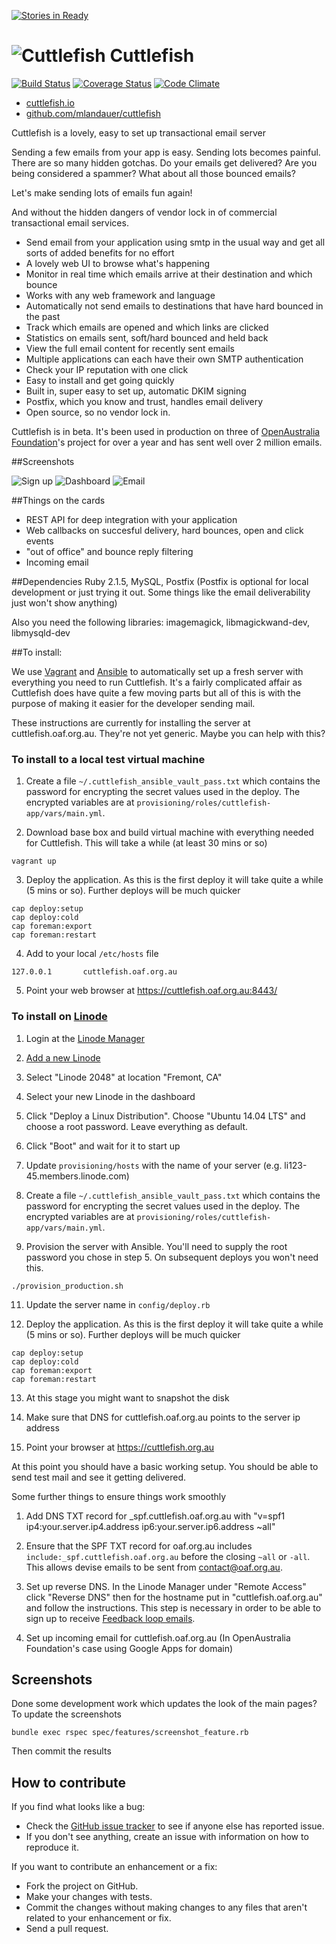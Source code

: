 [![Stories in Ready](https://badge.waffle.io/mlandauer/cuttlefish.png?label=ready&title=Ready)](https://waffle.io/mlandauer/cuttlefish)

# ![Cuttlefish](https://raw.github.com/mlandauer/cuttlefish/master/app/assets/images/cuttlefish_80x48.png) Cuttlefish

[![Build Status](https://travis-ci.org/mlandauer/cuttlefish.png?branch=master)](https://travis-ci.org/mlandauer/cuttlefish) [![Coverage Status](https://coveralls.io/repos/mlandauer/cuttlefish/badge.png?branch=master)](https://coveralls.io/r/mlandauer/cuttlefish) [![Code Climate](https://codeclimate.com/github/mlandauer/cuttlefish.png)](https://codeclimate.com/github/mlandauer/cuttlefish)

* [cuttlefish.io](https://cuttlefish.io)
* [github.com/mlandauer/cuttlefish](https://github.com/mlandauer/cuttlefish)

Cuttlefish is a lovely, easy to set up transactional email server

Sending a few emails from your app is easy. Sending lots becomes painful. There are so many hidden gotchas. Do your emails get delivered? Are you being considered a spammer? What about all those bounced emails?

Let's make sending lots of emails fun again!

And without the hidden dangers of vendor lock in of commercial transactional email services.

* Send email from your application using smtp in the usual way and get all sorts of added benefits for no effort
* A lovely web UI to browse what's happening
* Monitor in real time which emails arrive at their destination and which bounce
* Works with any web framework and language
* Automatically not send emails to destinations that have hard bounced in the past
* Track which emails are opened and which links are clicked
* Statistics on emails sent, soft/hard bounced and held back
* View the full email content for recently sent emails
* Multiple applications can each have their own SMTP authentication
* Check your IP reputation with one click
* Easy to install and get going quickly
* Built in, super easy to set up, automatic DKIM signing
* Postfix, which you know and trust, handles email delivery
* Open source, so no vendor lock in.

Cuttlefish is in beta. It's been used in production on three of [OpenAustralia Foundation](http://www.openaustraliafoundation.org.au)'s project for over a year and has sent well over 2 million emails.

##Screenshots

![Sign up](https://raw.github.com/mlandauer/cuttlefish/master/app/assets/images/screenshots/1.png)
![Dashboard](https://raw.github.com/mlandauer/cuttlefish/master/app/assets/images/screenshots/2.png)
![Email](https://raw.github.com/mlandauer/cuttlefish/master/app/assets/images/screenshots/3.png)

##Things on the cards

* REST API for deep integration with your application
* Web callbacks on succesful delivery, hard bounces, open and click events
* "out of office" and bounce reply filtering
* Incoming email

##Dependencies
Ruby 2.1.5, MySQL, Postfix
(Postfix is optional for local development or just trying it out. Some things like the email deliverability just won't show anything)

Also you need the following libraries:
imagemagick, libmagickwand-dev, libmysqld-dev

##To install:

We use [Vagrant](https://www.vagrantup.com/) and [Ansible](http://docs.ansible.com/) to automatically set up a fresh server with everything you need to run Cuttlefish. It's a fairly complicated affair as Cuttlefish does have quite a few moving
parts but all of this is with the purpose of making it easier for the developer sending mail.

These instructions are currently for installing the server at cuttlefish.oaf.org.au. They're not
yet generic. Maybe you can help with this?

### To install to a local test virtual machine

1. Create a file `~/.cuttlefish_ansible_vault_pass.txt` which contains the password for encrypting the secret values used in the deploy. The encrypted variables are at `provisioning/roles/cuttlefish-app/vars/main.yml`.

2. Download base box and build virtual machine with everything needed for Cuttlefish. This will take a while (at least 30 mins or so)
```
vagrant up
```

3. Deploy the application. As this is the first deploy it will take quite a while (5 mins or so). Further deploys will be much quicker
```
cap deploy:setup
cap deploy:cold
cap foreman:export
cap foreman:restart
```

4. Add to your local `/etc/hosts` file
```
127.0.0.1       cuttlefish.oaf.org.au
```

5. Point your web browser at https://cuttlefish.oaf.org.au:8443/

### To install on [Linode](https://www.linode.com/)

1. Login at the [Linode Manager](https://manager.linode.com/)

2. [Add a new Linode](https://manager.linode.com/linodes/add)

3. Select "Linode 2048" at location "Fremont, CA"

4. Select your new Linode in the dashboard

5. Click "Deploy a Linux Distribution". Choose "Ubuntu 14.04 LTS" and choose a root password. Leave everything as default.

6. Click "Boot" and wait for it to start up

8. Update `provisioning/hosts` with the name of your server (e.g. li123-45.members.linode.com)

9. Create a file `~/.cuttlefish_ansible_vault_pass.txt` which contains the password for encrypting the secret values used in the deploy. The encrypted variables are at `provisioning/roles/cuttlefish-app/vars/main.yml`.

10. Provision the server with Ansible. You'll need to supply the root password you chose in step 5. On subsequent deploys you won't need this.
```
./provision_production.sh
```

11. Update the server name in `config/deploy.rb`

12. Deploy the application. As this is the first deploy it will take quite a while (5 mins or so). Further deploys will be much quicker
```
cap deploy:setup
cap deploy:cold
cap foreman:export
cap foreman:restart
```

13. At this stage you might want to snapshot the disk

14. Make sure that DNS for cuttlefish.oaf.org.au points to the server ip address

14. Point your browser at https://cuttlefish.org.au

At this point you should have a basic working setup. You should be able to send test mail and see it getting delivered.

Some further things to ensure things work smoothly

1. Add DNS TXT record for _spf.cuttlefish.oaf.org.au with "v=spf1 ip4:your.server.ip4.address ip6:your.server.ip6.address ~all"

2. Ensure that the SPF TXT record for oaf.org.au includes `include:_spf.cuttlefish.oaf.org.au` before the closing `~all` or `-all`. This allows devise emails to be sent from contact@oaf.org.au.

3. Set up reverse DNS. In the Linode Manager under "Remote Access" click "Reverse DNS" then for the hostname put in "cuttlefish.oaf.org.au" and follow the instructions. This step is necessary in order to be able to sign up to receive [Feedback loop emails](https://en.wikipedia.org/wiki/Feedback_loop_%28email%29).

4. Set up incoming email for cuttlefish.oaf.org.au (In OpenAustralia Foundation's case using Google Apps for domain)

## Screenshots
Done some development work which updates the look of the main pages? To update the screenshots
```
bundle exec rspec spec/features/screenshot_feature.rb
```
Then commit the results

## How to contribute

If you find what looks like a bug:

* Check the [GitHub issue tracker](http://github.com/mlandauer/cuttlefish/issues/)
  to see if anyone else has reported issue.
* If you don't see anything, create an issue with information on how to reproduce it.

If you want to contribute an enhancement or a fix:

* Fork the project on GitHub.
* Make your changes with tests.
* Commit the changes without making changes to any files that aren't related to your enhancement or fix.
* Send a pull request.
